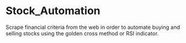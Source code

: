 # Stock_Automation
Scrape financial criteria from the web in order to automate buying and selling stocks using the golden cross method or RSI indicator.
